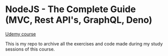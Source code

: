 # NodeJS - The Complete Guide (MVC, Rest API's, GraphQL, Deno)

[Udemy course](https://www.udemy.com/course/nodejs-the-complete-guide/)

This is my repo to archive all the exercises and code made during my study sessions of this course. 